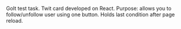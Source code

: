 GoIt test task. Twit card developed on React. Purpose: allows you to
follow/unfollow user using one button. Holds last condition after page reload.

